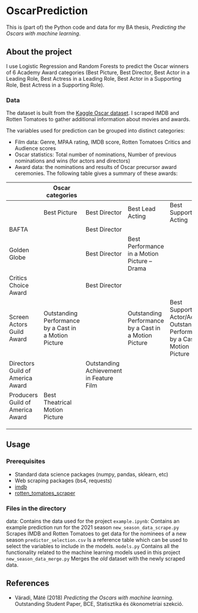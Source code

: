 # OscarPrediction

This is (part of) the Python code and data for my BA thesis, _Predicting the Oscars with machine learning_.

## About the project
I use Logistic Regression and Random Forests to predict the Oscar winners of 6 Academy Award categories (Best Picture, Best Director, Best Actor in a Leading Role, Best Actress in a Leading Role, Best Actor in a Supporting Role, Best Actress in a Supporting Role). 

### Data
The dataset is built from the [Kaggle Oscar dataset](https://www.kaggle.com/unanimad/the-oscar-award). I scraped IMDB and Rotten Tomatoes to gather additional information about movies and awards. 

The variables used for prediction can be grouped into distinct categories:

- Film data: Genre, MPAA rating, IMDB score, Rotten Tomatoes Critics and Audience scores
- Oscar statistics: Total number of nominations, Number of previous nominations and wins (for actors and directors)
- Award data: the nominations and results of Oscar precursor award ceremonies. The following table gives a summary of these awards:

|                                  | Oscar categories                                      |                                         |                                                       |                                                                                      |
|----------------------------------|-------------------------------------------------------|-----------------------------------------|-------------------------------------------------------|--------------------------------------------------------------------------------------|
|                                  | Best Picture                                          | Best Director                           | Best Lead Acting                                      | Best Supporting Acting                                                               |
| BAFTA                            |                                                       | Best Director                           |                                                       |                                                                                      |
| Golden Globe                     |                                                       | Best Director                           | Best Performance in a Motion Picture – Drama          |                                                                                      |
| Critics Choice Award             |                                                       | Best Director                           |                                                       |                                                                                      |
| Screen Actors Guild Award        | Outstanding Performance by a Cast in a Motion Picture |                                         | Outstanding Performance by a Cast in a Motion Picture | Best Supporting Actor/Actress, Outstanding Performance by a Cast in a Motion Picture |
| Directors Guild of America Award |                                                       | Outstanding Achievement in Feature Film |                                                       |                                                                                      |
| Producers Guild of America Award | Best Theatrical Motion Picture                        |                                         |                                                       |                                                                                      |
|                                  |                                                       |                                         |                                                       |                                                                                      |
|                                  |                                                       |                                         |                                                       |                                                                                      |
|                                  |                                                       |                                         |                                                       |                                                                                      |

## Usage

### Prerequisites

- Standard data science packages (numpy, pandas, sklearn, etc)
- Web scraping packages (bs4, requests)
- [imdb](https://imdbpy.github.io/)
- [rotten_tomatoes_scraper](https://pypi.org/project/rotten-tomatoes-scraper/)

### Files in the directory

data: Contains the data used for the project
`example.ipynb`: Contains an example prediction run for the 2021 season
`new_season_data_scrape.py` Scrapes IMDB and Rotten Tomatoes to get data for the nominees of a new season
`predictor_selection.csv` Is a reference table which can be used to select the variables to include in the models.
`models.py` Contains all the functionality related to the machine learning models used in this project
`new_season_data_merge.py` Merges the _old_ dataset with the newly scraped data.

## References

- Váradi, Máté (2018) _Predicting the Oscars with machine learning._ Outstanding Student Paper, BCE, Statisztika és ökonometriai szekció.
